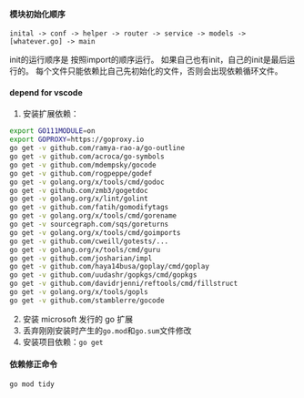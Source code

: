 #### 模块初始化顺序
`inital -> conf -> helper -> router -> service -> models -> [whatever.go] -> main`

init的运行顺序是 按照import的顺序运行。
如果自己也有init，自己的init是最后运行的。
每个文件只能依赖比自己先初始化的文件，否则会出现依赖循环文件。

#### depend for vscode
1. 安装扩展依赖：
```bash
export GO111MODULE=on
export GOPROXY=https://goproxy.io
go get -v github.com/ramya-rao-a/go-outline
go get -v github.com/acroca/go-symbols
go get -v github.com/mdempsky/gocode
go get -v github.com/rogpeppe/godef
go get -v golang.org/x/tools/cmd/godoc
go get -v github.com/zmb3/gogetdoc
go get -v golang.org/x/lint/golint
go get -v github.com/fatih/gomodifytags
go get -v golang.org/x/tools/cmd/gorename
go get -v sourcegraph.com/sqs/goreturns
go get -v golang.org/x/tools/cmd/goimports
go get -v github.com/cweill/gotests/...
go get -v golang.org/x/tools/cmd/guru
go get -v github.com/josharian/impl
go get -v github.com/haya14busa/goplay/cmd/goplay
go get -v github.com/uudashr/gopkgs/cmd/gopkgs
go get -v github.com/davidrjenni/reftools/cmd/fillstruct
go get -v golang.org/x/tools/gopls
go get -v github.com/stamblerre/gocode
```
2. 安装 microsoft 发行的 go 扩展
3. 丢弃刚刚安装时产生的`go.mod`和`go.sum`文件修改
4. 安装项目依赖：`go get`

#### 依赖修正命令
`go mod tidy`
